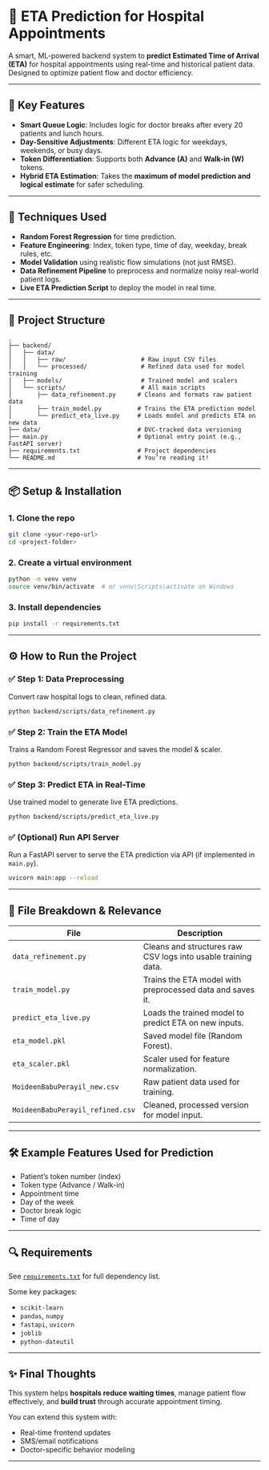 # 🏥 ETA Prediction for Hospital Appointments

A smart, ML-powered backend system to **predict Estimated Time of Arrival (ETA)** for hospital appointments using real-time and historical patient data. Designed to optimize patient flow and doctor efficiency.

---

## 🚀 Key Features

* **Smart Queue Logic**: Includes logic for doctor breaks after every 20 patients and lunch hours.
* **Day-Sensitive Adjustments**: Different ETA logic for weekdays, weekends, or busy days.
* **Token Differentiation**: Supports both **Advance (A)** and **Walk-in (W)** tokens.
* **Hybrid ETA Estimation**: Takes the **maximum of model prediction and logical estimate** for safer scheduling.

---

## 🧠 Techniques Used

* **Random Forest Regression** for time prediction.
* **Feature Engineering**: Index, token type, time of day, weekday, break rules, etc.
* **Model Validation** using realistic flow simulations (not just RMSE).
* **Data Refinement Pipeline** to preprocess and normalize noisy real-world patient logs.
* **Live ETA Prediction Script** to deploy the model in real time.

---

## 📁 Project Structure

```
.
├── backend/
│   ├── data/
│   │   ├── raw/                     # Raw input CSV files
│   │   └── processed/               # Refined data used for model training
│   ├── models/                      # Trained model and scalers
│   └── scripts/                     # All main scripts
│       ├── data_refinement.py      # Cleans and formats raw patient data
│       ├── train_model.py          # Trains the ETA prediction model
│       └── predict_eta_live.py     # Loads model and predicts ETA on new data
├── data/                           # DVC-tracked data versioning
├── main.py                         # Optional entry point (e.g., FastAPI server)
├── requirements.txt                # Project dependencies
└── README.md                       # You’re reading it!
```

---

## 📦 Setup & Installation

### 1. Clone the repo

```bash
git clone <your-repo-url>
cd <project-folder>
```

### 2. Create a virtual environment

```bash
python -m venv venv
source venv/bin/activate  # or venv\Scripts\activate on Windows
```

### 3. Install dependencies

```bash
pip install -r requirements.txt
```

---

## ⚙️ How to Run the Project

### ✅ Step 1: Data Preprocessing

Convert raw hospital logs to clean, refined data.

```bash
python backend/scripts/data_refinement.py
```

### ✅ Step 2: Train the ETA Model

Trains a Random Forest Regressor and saves the model & scaler.

```bash
python backend/scripts/train_model.py
```

### ✅ Step 3: Predict ETA in Real-Time

Use trained model to generate live ETA predictions.

```bash
python backend/scripts/predict_eta_live.py
```

### ✅ (Optional) Run API Server

Run a FastAPI server to serve the ETA prediction via API (if implemented in `main.py`).

```bash
uvicorn main:app --reload
```

---

## 🧾 File Breakdown & Relevance

| File                             | Description                                                   |
| -------------------------------- | ------------------------------------------------------------- |
| `data_refinement.py`             | Cleans and structures raw CSV logs into usable training data. |
| `train_model.py`                 | Trains the ETA model with preprocessed data and saves it.     |
| `predict_eta_live.py`            | Loads the trained model to predict ETA on new inputs.         |
| `eta_model.pkl`                  | Saved model file (Random Forest).                             |
| `eta_scaler.pkl`                 | Scaler used for feature normalization.                        |
| `MoideenBabuPerayil_new.csv`     | Raw patient data used for training.                           |
| `MoideenBabuPerayil_refined.csv` | Cleaned, processed version for model input.                   |

---

## 🛠 Example Features Used for Prediction

* Patient’s token number (index)
* Token type (Advance / Walk-in)
* Appointment time
* Day of the week
* Doctor break logic
* Time of day

---

## 🔍 Requirements

See [`requirements.txt`](./requirements.txt) for full dependency list.

Some key packages:

* `scikit-learn`
* `pandas`, `numpy`
* `fastapi`, `uvicorn`
* `joblib`
* `python-dateutil`

---

## ✨ Final Thoughts

This system helps **hospitals reduce waiting times**, manage patient flow effectively, and **build trust** through accurate appointment timing.

You can extend this system with:

* Real-time frontend updates
* SMS/email notifications
* Doctor-specific behavior modeling

---